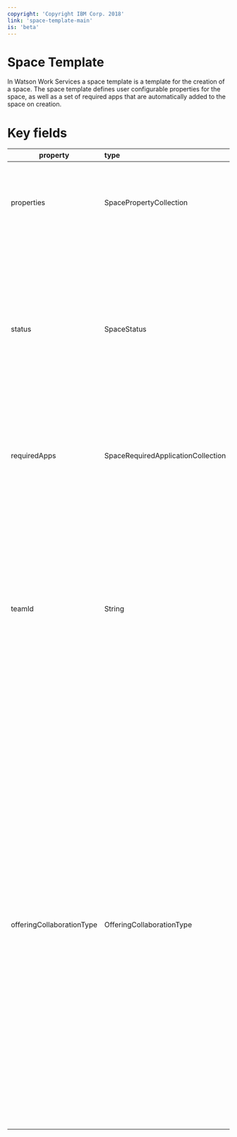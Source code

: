 ```yaml
---
copyright: 'Copyright IBM Corp. 2018'
link: 'space-template-main'
is: 'beta'
---
```


# Space Template

In Watson Work Services a space template is a template for the creation of a space.
The space template defines user configurable properties for the space, 
as well as a set of required apps that are automatically added to the space on creation.

# Key fields

| property      | type          | description  |
| ------------- |:------------- |:-----|
| properties |SpacePropertyCollection |There are three types of properties in a space template: List, Boolean, and Text.|
| status |SpaceStatus |Status is a top-level list style attribute on the template. Status consists of a list of values that can be used to describe the state of the space; for example, open, closed, archived.|
| requiredApps |SpaceRequiredApplicationCollection |Required apps define a set of applications (by ID) that are added to each new space on creation.|
| teamId |String |The id of the team in which the space will be created, derived either from the offering with which the template is associated (in the case of an offering template) or from the user who created the template (in the case of a user-created custom template)|
| offeringCollaborationType |OfferingCollaborationType |The type of offering with which the space will be associated, derived either from the offering with which the template is associated (in the case of an offering template) or from the user who created the template (in the case of a user-created custom template). An offering defines the capabilities granted to users with a subscription to a given product. The two broad types of offering are `PERSONAL` and `TEAM`. A user with a subscription to a `TEAM` offering belongs to a team.
